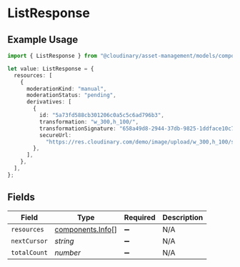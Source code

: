 # ListResponse

## Example Usage

```typescript
import { ListResponse } from "@cloudinary/asset-management/models/components";

let value: ListResponse = {
  resources: [
    {
      moderationKind: "manual",
      moderationStatus: "pending",
      derivatives: [
        {
          id: "5a73fd588cb301206c0a5c5c6ad796b3",
          transformation: "w_300,h_100/",
          transformationSignature: "658a49d8-2944-37db-9825-1ddface10c7b",
          secureUrl:
            "https://res.cloudinary.com/demo/image/upload/w_300,h_100/sample",
        },
      ],
    },
  ],
};
```

## Fields

| Field                                                | Type                                                 | Required                                             | Description                                          |
| ---------------------------------------------------- | ---------------------------------------------------- | ---------------------------------------------------- | ---------------------------------------------------- |
| `resources`                                          | [components.Info](../../models/components/info.md)[] | :heavy_minus_sign:                                   | N/A                                                  |
| `nextCursor`                                         | *string*                                             | :heavy_minus_sign:                                   | N/A                                                  |
| `totalCount`                                         | *number*                                             | :heavy_minus_sign:                                   | N/A                                                  |